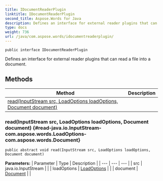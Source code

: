 ```yaml
---
title: IDocumentReaderPlugin
linktitle: IDocumentReaderPlugin
second_title: Aspose.Words for Java
description: Defines an interface for external reader plugins that can read a file into a document in Java.
type: docs
weight: 736
url: /java/com.aspose.words/idocumentreaderplugin/
---
```

```
public interface IDocumentReaderPlugin
```

Defines an interface for external reader plugins that can read a file into a document.
## Methods

| Method | Description |
| --- | --- |
| [read(InputStream src, LoadOptions loadOptions, Document document)](#read-java.io.InputStream-com.aspose.words.LoadOptions-com.aspose.words.Document) |  |
### read(InputStream src, LoadOptions loadOptions, Document document) {#read-java.io.InputStream-com.aspose.words.LoadOptions-com.aspose.words.Document}
```
public abstract void read(InputStream src, LoadOptions loadOptions, Document document)
```




**Parameters:**
| Parameter | Type | Description |
| --- | --- | --- |
| src | java.io.InputStream |  |
| loadOptions | [LoadOptions](../../com.aspose.words/loadoptions/) |  |
| document | [Document](../../com.aspose.words/document/) |  |

